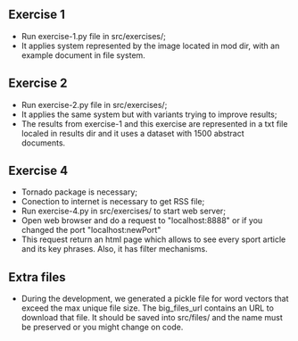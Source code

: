 ## Exercise 1 

+ Run exercise-1.py file in src/exercises/;
+ It applies system represented by the image located in mod dir, with an example document in file system.

## Exercise 2

+ Run exercise-2.py file in src/exercises/;
+ It applies the same system but with variants trying to improve results; 
+ The results from exercise-1 and this exercise are represented in a txt file localed in results dir and it uses a dataset with 1500 abstract documents.

## Exercise 4

+ Tornado package is necessary;
+ Conection to internet is necessary to get RSS file;
+ Run exercise-4.py in src/exercises/ to start web server;
+ Open web browser and do a request to "localhost:8888" or if you changed the port "localhost:newPort"
+ This request return an html page which allows to see every sport article and its key phrases. Also, it has filter mechanisms. 

## Extra files

+ During the development, we generated a pickle file for word vectors that exceed the max unique file size. The big_files_url contains an URL to download that file. It should be saved into src/files/ and the name must be preserved or you might change on code. 
